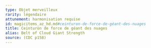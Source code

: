 ```yaml
---
type: Objet merveilleux
rarity: légendaire
attunement: harmonisation requise
id: magicitems_az_hd.md#ceinturon-de-force-de-géant-des-nuages
title: Ceinturon de force de géant des nuages
alias: Belt of Cloud Giant Strength
source: (CDC p158)
---
```


